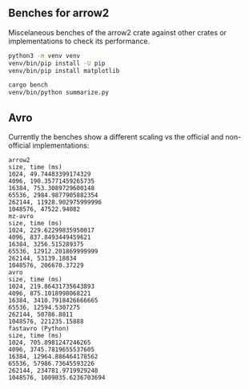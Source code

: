 ## Benches for arrow2

Miscelaneous benches of the arrow2 crate against other crates or implementations
to check its performance.

```bash
python3 -m venv venv
venv/bin/pip install -U pip
venv/bin/pip install matplotlib

cargo bench
venv/bin/python summarize.py
```

## Avro

Currently the benches show a different scaling vs the official and non-official implementations:

```
arrow2
size, time (ms)
1024, 49.74483399174329
4096, 190.35771459265735
16384, 753.3089729600148
65536, 2984.9877905882354
262144, 11928.902975999996
1048576, 47522.94082
mz-avro
size, time (ms)
1024, 229.62299835950017
4096, 837.8493449459621
16384, 3256.515289375
65536, 12912.201869999999
262144, 53139.18834
1048576, 206670.37229
avro
size, time (ms)
1024, 219.86431735643893
4096, 875.1018998068221
16384, 3410.7918426666665
65536, 12594.5307275
262144, 50786.8811
1048576, 221235.15888
fastavro (Python)
size, time (ms)
1024, 705.8981247246265
4096, 3745.7819655537605
16384, 12964.886464178562
65536, 57986.73645593226
262144, 234781.9719929248
1048576, 1009835.6236703694
```
